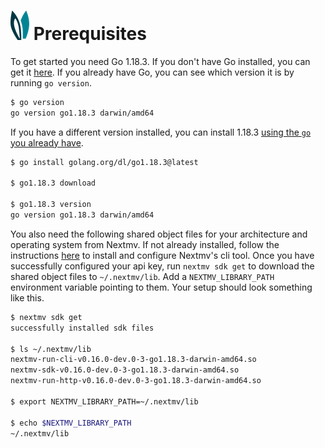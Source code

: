 # ![ears](../img/ears.png) Prerequisites

To get started you need Go 1.18.3. If you don't have Go installed, you can get
it [here][download]. If you already have Go, you can see which version it is by
running `go version`.

```bash
$ go version
go version go1.18.3 darwin/amd64
```

If you have a different version installed, you can install 1.18.3 [using the
`go` you already have][manage].

```bash
$ go install golang.org/dl/go1.18.3@latest

$ go1.18.3 download

$ go1.18.3 version
go version go1.18.3 darwin/amd64
```

You also need the following shared object files for your architecture and
operating system from Nextmv. If not already installed, follow the instructions
[here](https://docs.nextmv.io/cli/installation) to install and configure 
Nextmv's cli tool. Once you have successfully configured your api key, run
`nextmv sdk get` to download the shared object files to `~/.nextmv/lib`. Add a
`NEXTMV_LIBRARY_PATH` environment variable pointing to them. Your setup should
look something like this.

```bash
$ nextmv sdk get
successfully installed sdk files

$ ls ~/.nextmv/lib
nextmv-run-cli-v0.16.0-dev.0-3-go1.18.3-darwin-amd64.so        
nextmv-sdk-v0.16.0-dev.0-3-go1.18.3-darwin-amd64.so
nextmv-run-http-v0.16.0-dev.0-3-go1.18.3-darwin-amd64.so

$ export NEXTMV_LIBRARY_PATH=~/.nextmv/lib

$ echo $NEXTMV_LIBRARY_PATH
~/.nextmv/lib
```

[download]: https://go.dev/dl/
[manage]:   https://go.dev/doc/manage-install
